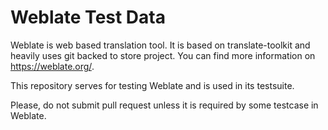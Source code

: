 Weblate Test Data
=================

Weblate is web based translation tool. It is based on translate-toolkit and
heavily uses git backed to store project. You can find more information
on <https://weblate.org/>.

This repository serves for testing Weblate and is used in its testsuite.

Please, do not submit pull request unless it is required by some testcase in
Weblate.
